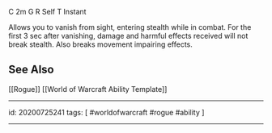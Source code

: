 
C 2m
G 
R Self
T Instant

Allows you to vanish from sight, entering stealth while in combat. For the first 3 sec after vanishing, damage and harmful effects received will not break stealth. Also breaks movement impairing effects.

## See Also
[[Rogue]]
[[World of Warcraft Ability Template]]

---

id: 20200725241
tags: [ #worldofwarcraft #rogue #ability ]

---